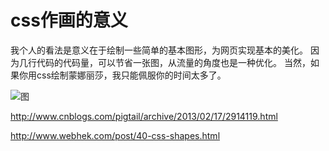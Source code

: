 css作画的意义
===

我个人的看法是意义在于绘制一些简单的基本图形，为网页实现基本的美化。
因为几行代码的代码量，可以节省一张图，从流量的角度也是一种优化。
当然，如果你用css绘制蒙娜丽莎，我只能佩服你的时间太多了。

![图](http://localhost/img/common/yilidan.jpg)



http://www.cnblogs.com/pigtail/archive/2013/02/17/2914119.html

http://www.webhek.com/post/40-css-shapes.html
